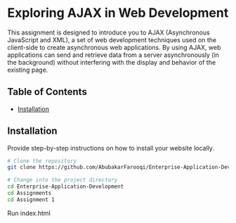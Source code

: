 # Exploring AJAX in Web Development

This assignment is designed to introduce you to AJAX (Asynchronous JavaScript and XML), 
a set of web development techniques used on the client-side to create asynchronous web 
applications. By using AJAX, web applications can send and retrieve data from a server 
asynchronously (in the background) without interfering with the display and behavior of the 
existing page.

## Table of Contents

- [Installation](#installation)


## Installation

Provide step-by-step instructions on how to install your website locally.

```bash
# Clone the repository
git clone https://github.com/AbubakarFarooqi/Enterprise-Application-Development

# Change into the project directory
cd Enterprise-Application-Development
cd Assignments
cd Assignment 1

````
Run index.html